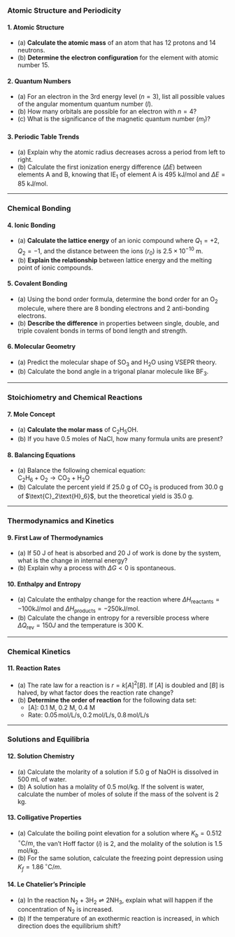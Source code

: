 ### **Atomic Structure and Periodicity**

#### 1. **Atomic Structure**
   - (a) **Calculate the atomic mass** of an atom that has 12 protons and 14 neutrons.  
   - (b) **Determine the electron configuration** for the element with atomic number 15.

#### 2. **Quantum Numbers**
   - (a) For an electron in the 3rd energy level $(n = 3)$, list all possible values of the angular momentum quantum number $(l)$.  
   - (b) How many orbitals are possible for an electron with $n = 4$?  
   - (c) What is the significance of the magnetic quantum number $(m_l)$?

#### 3. **Periodic Table Trends**
   - (a) Explain why the atomic radius decreases across a period from left to right.  
   - (b) Calculate the first ionization energy difference $(\Delta E)$ between elements A and B, knowing that $\text{IE}_1$ of element A is 495 kJ/mol and $\Delta E = 85$ kJ/mol.

---

### **Chemical Bonding**

#### 4. **Ionic Bonding**
   - (a) **Calculate the lattice energy** of an ionic compound where $Q_1 = +2$, $Q_2 = -1$, and the distance between the ions $(r_0)$ is $2.5 \times 10^{-10}$ m.  
   - (b) **Explain the relationship** between lattice energy and the melting point of ionic compounds.

#### 5. **Covalent Bonding**
   - (a) Using the bond order formula, determine the bond order for an $\text{O}_2$ molecule, where there are 8 bonding electrons and 2 anti-bonding electrons.  
   - (b) **Describe the difference** in properties between single, double, and triple covalent bonds in terms of bond length and strength.

#### 6. **Molecular Geometry**
   - (a) Predict the molecular shape of $\text{SO}_3$ and $\text{H}_2\text{O}$ using VSEPR theory.  
   - (b) Calculate the bond angle in a trigonal planar molecule like $\text{BF}_3$.

---

### **Stoichiometry and Chemical Reactions**

#### 7. **Mole Concept**
   - (a) **Calculate the molar mass** of $\text{C}_2\text{H}_5\text{OH}$.  
   - (b) If you have 0.5 moles of $\text{NaCl}$, how many formula units are present?

#### 8. **Balancing Equations**
   - (a) Balance the following chemical equation:  
     $\text{C}_2\text{H}_6 + \text{O}_2 \rightarrow \text{CO}_2 + \text{H}_2\text{O}$  
   - (b) Calculate the percent yield if 25.0 g of $\text{CO}_2$ is produced from 30.0 g of $\text{C}_2\text{H}_6}$, but the theoretical yield is 35.0 g.

---

### **Thermodynamics and Kinetics**

#### 9. **First Law of Thermodynamics**
   - (a) If 50 J of heat is absorbed and 20 J of work is done by the system, what is the change in internal energy?  
   - (b) Explain why a process with $\Delta G < 0$ is spontaneous.

#### 10. **Enthalpy and Entropy**
   - (a) Calculate the enthalpy change for the reaction where $\Delta H_{\text{reactants}} = -100 \text{kJ/mol}$ and $\Delta H_{\text{products}} = -250 \text{kJ/mol}$.  
   - (b) Calculate the change in entropy for a reversible process where $\Delta Q_{\text{rev}} = 150 J$ and the temperature is $300$ K.

---

### **Chemical Kinetics**

#### 11. **Reaction Rates**
   - (a) The rate law for a reaction is $r = k [A]^2 [B]$. If $[A]$ is doubled and $[B]$ is halved, by what factor does the reaction rate change?  
   - (b) **Determine the order of reaction** for the following data set:
     - $[\text{A}]$: 0.1 M, 0.2 M, 0.4 M
     - Rate: $0.05 \, \text{mol/L/s}, 0.2 \, \text{mol/L/s}, 0.8 \, \text{mol/L/s}$

---

### **Solutions and Equilibria**

#### 12. **Solution Chemistry**
   - (a) Calculate the molarity of a solution if 5.0 g of $\text{NaOH}$ is dissolved in 500 mL of water.  
   - (b) A solution has a molality of 0.5 mol/kg. If the solvent is water, calculate the number of moles of solute if the mass of the solvent is 2 kg.

#### 13. **Colligative Properties**
   - (a) Calculate the boiling point elevation for a solution where $K_b = 0.512 \, ^\circ\text{C}/m$, the van’t Hoff factor $(i)$ is 2, and the molality of the solution is 1.5 mol/kg.  
   - (b) For the same solution, calculate the freezing point depression using $K_f = 1.86 \, ^\circ\text{C}/m$.

#### 14. **Le Chatelier’s Principle**
   - (a) In the reaction $\text{N}_2 + 3\text{H}_2 \rightleftharpoons 2\text{NH}_3$, explain what will happen if the concentration of $\text{N}_2$ is increased.  
   - (b) If the temperature of an exothermic reaction is increased, in which direction does the equilibrium shift?
